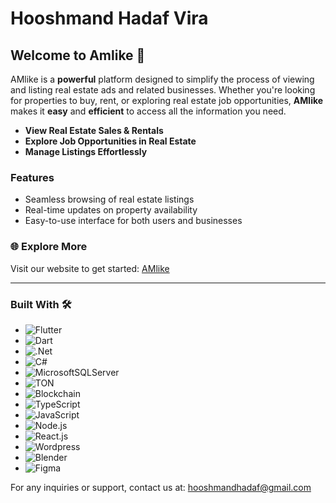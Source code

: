 # Hooshmand Hadaf Vira

## Welcome to **Amlike** 🏡

AMlike is a **powerful** platform designed to simplify the process of viewing and listing real estate ads and related businesses. Whether you're looking for properties to buy, rent, or exploring real estate job opportunities, **AMlike** makes it **easy** and **efficient** to access all the information you need.

- **View Real Estate Sales & Rentals**
- **Explore Job Opportunities in Real Estate**
- **Manage Listings Effortlessly**

### Features
- Seamless browsing of real estate listings
- Real-time updates on property availability
- Easy-to-use interface for both users and businesses


### 🌐 Explore More
Visit our website to get started: [AMlike](https://amlike.net/)

---

### Built With 🛠️
- ![Flutter](https://img.shields.io/badge/Flutter-%2302569B.svg?style=for-the-badge&logo=Flutter&logoColor=white)
- ![Dart](https://img.shields.io/badge/dart-%230175C2.svg?style=for-the-badge&logo=dart&logoColor=white)
- ![.Net](https://img.shields.io/badge/.NET-5C2D91?style=for-the-badge&logo=.net&logoColor=white)
- ![C#](https://img.shields.io/badge/c%23-%23239120.svg?style=for-the-badge&logo=csharp&logoColor=white)
- ![MicrosoftSQLServer](https://img.shields.io/badge/Microsoft%20SQL%20Server-CC2927?style=for-the-badge&logo=microsoft%20sql%20server&logoColor=white)
- ![TON](https://img.shields.io/badge/TON-0098EA.svg?style=for-the-badge&logo=TON&logoColor=white)
- ![Blockchain](https://img.shields.io/badge/Blockchain.com-121D33.svg?style=for-the-badge&logo=blockchaindotcom&logoColor=white)
- ![TypeScript](https://img.shields.io/badge/TypeScript-3178C6.svg?style=for-the-badge&logo=TypeScript&logoColor=white)
- ![JavaScript](https://img.shields.io/badge/JavaScript-F7DF1E.svg?style=for-the-badge&logo=JavaScript&logoColor=black)
- ![Node.js](https://img.shields.io/badge/Node.js-5FA04E.svg?style=for-the-badge&logo=nodedotjs&logoColor=white)
- ![React.js](https://img.shields.io/badge/React-61DAFB.svg?style=for-the-badge&logo=React&logoColor=black)
- ![Wordpress](https://img.shields.io/badge/WordPress-21759B.svg?style=for-the-badge&logo=WordPress&logoColor=white)
- ![Blender](https://img.shields.io/badge/Blender-E87D0D.svg?style=for-the-badge&logo=Blender&logoColor=white)
- ![Figma](https://img.shields.io/badge/Figma-F24E1E.svg?style=for-the-badge&logo=Figma&logoColor=white)




For any inquiries or support, contact us at: [hooshmandhadaf@gmail.com](mailto:hooshmandhadaf@gmail.com)
